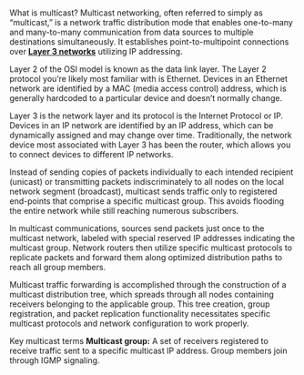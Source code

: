 # **[](https://www.auvik.com/franklyit/blog/multicast-networking/)**

What is multicast?
Multicast networking, often referred to simply as “multicast,” is a network traffic distribution mode that enables one-to-many and many-to-many communication from data sources to multiple destinations simultaneously. It establishes point-to-multipoint connections over **[Layer 3 networks](https://www.auvik.com/franklyit/blog/layer-3-switches-layer-2/)** utilizing IP addressing.

Layer 2 of the OSI model is known as the data link layer. The Layer 2 protocol you’re likely most familiar with is Ethernet. Devices in an Ethernet network are identified by a MAC (media access control) address, which is generally hardcoded to a particular device and doesn’t normally change.

Layer 3 is the network layer and its protocol is the Internet Protocol or IP. Devices in an IP network are identified by an IP address, which can be dynamically assigned and may change over time. Traditionally, the network device most associated with Layer 3 has been the router, which allows you to connect devices to different IP networks.

Instead of sending copies of packets individually to each intended recipient (unicast) or transmitting packets indiscriminately to all nodes on the local network segment (broadcast), multicast sends traffic only to registered end-points that comprise a specific multicast group. This avoids flooding the entire network while still reaching numerous subscribers.

In multicast communications, sources send packets just once to the multicast network, labeled with special reserved IP addresses indicating the multicast group. Network routers then utilize specific multicast protocols to replicate packets and forward them along optimized distribution paths to reach all group members.

Multicast traffic forwarding is accomplished through the construction of a multicast distribution tree, which spreads through all nodes containing receivers belonging to the applicable group. This tree creation, group registration, and packet replication functionality necessitates specific multicast protocols and network configuration to work properly.

Key multicast terms
**Multicast group:** A set of receivers registered to receive traffic sent to a specific multicast IP address. Group members join through IGMP signaling.
